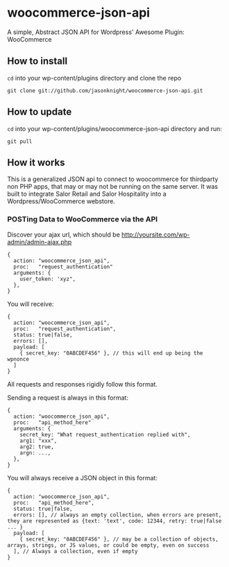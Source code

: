 # woocommerce-json-api


A simple, Abstract JSON API for Wordpress' Awesome Plugin: WooCommerce

## How to install

`cd` into your wp-content/plugins directory and clone the repo

`git clone git://github.com/jasonknight/woocommerce-json-api.git`

## How to update

`cd` into your wp-content/plugins/woocommerce-json-api directory and run:

`git pull`

## How it works

This is a generalized JSON api to connect to woocommerce for thirdparty non PHP apps,
that may or may not be running on the same server. It was built to integrate Salor Retail
and Salor Hospitality into a Wordpress/WooCommerce webstore.

### POSTing Data to WooCommerce via the API

Discover your ajax url, which should be http://yoursite.com/wp-admin/admin-ajax.php

    {
      action: "woocommerce_json_api",
      proc:   "request_authentication"
      arguments: {
        user_token: 'xyz",
      },
    }

You will receive:

    {
      action: "woocommerce_json_api",
      proc:   "request_authentication",
      status: true|false,
      errors: [],
      payload: [
        { secret_key: "0ABCDEF456" }, // this will end up being the wpnonce
      ]
    }

All requests and responses rigidly follow this format.

Sending a request is always in this format:

    {
      action: "woocommerce_json_api",
      proc:   "api_method_here"
      arguments: {
        secret_key: "What request_authentication replied with",
        arg1: "xxx",
        arg2: true,
        argn: ...,
      },
    }

You will always receive a JSON object in this format:

    {
      action: "woocommerce_json_api",
      proc:   "api_method_here",
      status: true|false,
      errors: [], // always an empty collection, when errors are present, they are represented as {text: 'text', code: 12344, retry: true|false ... }
      payload: [
        { secret_key: "0ABCDEF456" }, // may be a collection of objects, arrays, strings, or JS values, or could be empty, even on success
      ], // Always a collection, even if empty
    }
